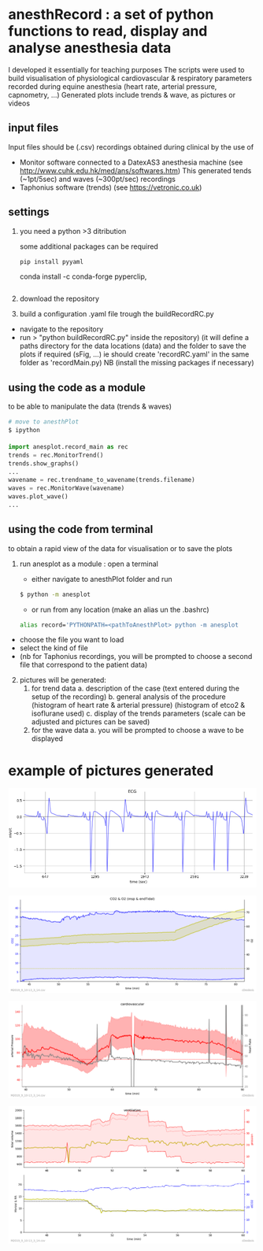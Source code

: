 # anesthRecord : a set of python functions to read, display and analyse anesthesia data

I developed it essentially for teaching purposes
The scripts were used to build visualisation of physiological
cardiovascular & respiratory parameters recorded during equine anesthesia
(heart rate, arterial pressure, capnometry, ...)
Generated plots include trends & wave, as pictures or videos

## input files
Input files should be (.csv) recordings obtained during clinical by the use of
- Monitor software connected to a DatexAS3 anesthesia machine
(see http://www.cuhk.edu.hk/med/ans/softwares.htm)
This generated tends (~1pt/5sec) and waves (~300pt/sec) recordings
- Taphonius software (trends) (see https://vetronic.co.uk)

## settings
1. you need a python >3 ditribution

   some  additional packages can be required

	```bash
	pip install pyyaml
	```

 	conda install -c conda-forge pyperclip,
 	```

2. download the repository

3. build a configuration .yaml file trough the buildRecordRC.py
* navigate to the repository
* run > "python buildRecordRC.py" inside the repository)
(it will define a paths directory for the data locations (data)
 and the folder to save the plots if required (sFig, ...)
ie should create 'recordRC.yaml' in the same folder as 'recordMain.py)
NB (install the missing packages if necessary)

## using the code as a module

to be able to manipulate the data (trends & waves) 

``` python
# move to anesthPlot
$ ipython

import anesplot.record_main as rec
trends = rec.MonitorTrend()
trends.show_graphs()
...
wavename = rec.trendname_to_wavename(trends.filename)
waves = rec.MonitorWave(wavename)
waves.plot_wave()
...
```



## using the code from terminal

to obtain a rapid view of the data for visualisation or to save the plots

1. run anesplot as a module : open a terminal

   - either navigate to anesthPlot folder and run

   ````bash
   $ python -m anesplot
   ````

   - or run from any location (make an alias un the .bashrc)

   ````bash
   alias record='PYTHONPATH=<pathToAnesthPlot> python -m anesplot
   ````
* choose the file you want to load
* select the kind of file
* (nb for Taphonius recordings, you will be prompted to choose a second file that correspond to the patient data)
2. pictures will be generated:
   1. for trend data
    a. description of the case
           (text entered during the setup of the recording)
    b. general analysis of the procedure
            (histogram of heart rate & arterial pressure)
            (histogram of etco2 & isoflurane used)
    c. display of the trends parameters
            (scale can be adjusted and pictures can be saved)
     2. for the wave data
        a. you will be prompted to choose a wave to be displayed

# example of pictures generated

![](fig/ekg.png)

![](fig/co2o2.png)

![](fig/card.png)

![](fig/recruit.png)





